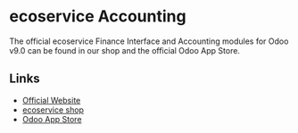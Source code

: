 # ecoservice Accounting

The official ecoservice Finance Interface and Accounting modules for Odoo v9.0 can be found in our shop and the official Odoo App Store.


## Links
* [Official Website](https://ecoservice.de/)
* [ecoservice shop](https://ecoservice.de/shop)
* [Odoo App Store](https://www.odoo.com/apps/modules/category/Accounting?search=ecoservice)
